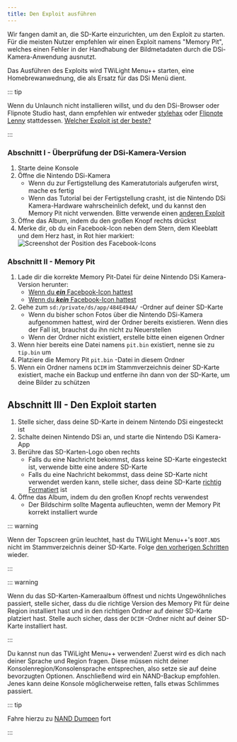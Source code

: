 ```yaml
---
title: Den Exploit ausführen
---
```


Wir fangen damit an, die SD-Karte einzurichten, um den Exploit zu starten. Für die meisten Nutzer empfehlen wir einen Exploit namens "Memory Pit", welches einen Fehler in der Handhabung der Bildmetadaten durch die DSi-Kamera-Anwendung ausnutzt.

Das Ausführen des Exploits wird TWiLight Menu++ starten, eine Homebrewanwednung, die als Ersatz für das DSi Menü dient.

::: tip

Wenn du Unlaunch nicht installieren willst, und du den DSi-Browser oder Flipnote Studio hast, dann empfehlen wir entweder [stylehax](launching-the-browser-exploit.html) oder [Flipnote Lenny](launching-the-flipnote-exploit.html) stattdessen. [Welcher Exploit ist der beste?](faq.html#which-is-the-best-exploit)

:::

### Abschnitt I - Überprüfung der DSi-Kamera-Version

1. Starte deine Konsole
1. Öffne die Nintendo DSi-Kamera
   - Wenn du zur Fertigstellung des Kameratutorials aufgerufen wirst, mache es fertig
   - Wenn das Tutorial bei der Fertigstellung crasht, ist die Nintendo DSi Kamera-Hardware wahrscheinlich defekt, und du kannst den Memory Pit nicht verwenden. Bitte verwende einen [anderen Exploit](alternate-exploits.html)
1. Öffne das Album, indem du den großen Knopf rechts drückst
1. Merke dir, ob du ein Facebook-Icon neben dem Stern, dem Kleeblatt und dem Herz hast, in Rot hier markiert: ![Screenshot der Position des Facebook-Icons](/assets/images/facebook-check.png)

### Abschnitt II - Memory Pit

1. Lade dir die korrekte Memory Pit-Datei für deine Nintendo DSi Kamera-Version herunter:
   - [Wenn du ***ein*** Facebook-Icon hattest](/assets/files/memory_pit/768_1024/pit.bin)
   - [Wenn du ***kein*** Facebook-Icon hattest](/assets/files/memory_pit/256/pit.bin)
1. Gehe zum `sd:/private/ds/app/484E494A/` -Ordner auf deiner SD-Karte
   - Wenn du bisher schon Fotos über die Nintendo DSi-Kamera aufgenommen hattest, wird der Ordner bereits existieren. Wenn dies der Fall ist, brauchst du ihn nicht zu Neuerstellen
   - Wenn der Ordner nicht existiert, erstelle bitte einen eigenen Ordner
1. Wenn hier bereits eine Datei namens `pit.bin` existiert, nenne sie zu `tip.bin` um
1. Platziere die Memory Pit `pit.bin` -Datei in diesem Ordner
1. Wenn ein Ordner namens `DCIM` im Stammverzeichnis deiner SD-Karte existiert, mache ein Backup und entferne ihn dann von der SD-Karte, um deine Bilder zu schützen


## Abschnitt III - Den Exploit starten

1. Stelle sicher, dass deine SD-Karte in deinem Nintendo DSi eingesteckt ist
1. Schalte deinen Nintendo DSi an, und starte die Nintendo DSi Kamera-App
1. Berühre das SD-Karten-Logo oben rechts
   - Falls du eine Nachricht bekommst, dass keine SD-Karte eingesteckt ist, verwende bitte eine andere SD-Karte
   - Falls du eine Nachricht bekommst, dass deine SD-Karte nicht verwendet werden kann, stelle sicher, dass deine SD-Karte [richtig Formatiert](sd-card-setup.html) ist
1. Öffne das Album, indem du den großen Knopf rechts verwendest
   - Der Bildschirm sollte Magenta aufleuchten, wemn der Memory Pit korrekt installiert wurde

::: warning

Wenn der Topscreen grün leuchtet, hast du TWiLight Menu++'s `BOOT.NDS` nicht im Stammverzeichnis deiner SD-Karte. Folge [den vorherigen Schritten](get-started.html#section-i-prep-work) wieder.

:::

::: warning

Wenn du das SD-Karten-Kameraalbum öffnest und nichts Ungewöhnliches passiert, stelle sicher, dass du die richtige Version des Memory Pit für deine Region installiert hast und in den richtigen Ordner auf deiner SD-Karte platziert hast. Stelle auch sicher, dass der `DCIM` -Ordner nicht auf deiner SD-Karte installiert hast.

:::

Du kannst nun das TWiLight Menu++ verwenden! Zuerst wird es dich nach deiner Sprache und Region fragen. Diese müssen nicht deiner Konsolenregion/Konsolensprache entsprechen, also setze sie auf deine bevorzugten Optionen. Anschließend wird ein NAND-Backup empfohlen. Jenes kann deine Konsole möglicherweise retten, falls etwas Schlimmes passiert.

::: tip

Fahre hierzu zu [NAND Dumpen](dumping-nand.html) fort

:::
